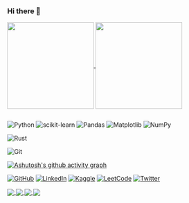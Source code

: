 ### Hi there 👋

<!--
**YESsPeace/YESsPeace** is a ✨ _special_ ✨ repository because its `README.md` (this file) appears on your GitHub profile.

Here are some ideas to get you started:

- 🔭 I’m currently working on ...
- 🌱 I’m currently learning ...
- 👯 I’m looking to collaborate on ...
- 🤔 I’m looking for help with ...
- 💬 Ask me about ...
- 📫 How to reach me: ...
- 😄 Pronouns: ...
- ⚡ Fun fact: ...
-->




<a href="https://github.com/anuraghazra/github-readme-stats">
  <img height=200 align="center" src="https://github-readme-stats.vercel.app/api?username=YESsPeace&show_icons=true&theme=radical" />
</a>

<a href="https://github.com/anuraghazra/convoychat">
  <img height=200 align="center" src="https://github-readme-stats.vercel.app/api/top-langs?username=YESsPeace&layout=donut&theme=radical&hide=Jupyter+Notebook&langs_count=8&card_height=320" />
</a>

![]()

![Python](https://img.shields.io/badge/python-3670A0?style=for-the-badge&logo=python&logoColor=ffdd54)
![scikit-learn](https://img.shields.io/badge/scikit--learn-%23F7931E.svg?style=for-the-badge&logo=scikit-learn&logoColor=white)
![Pandas](https://img.shields.io/badge/pandas-%23150458.svg?style=for-the-badge&logo=pandas&logoColor=white)
![Matplotlib](https://img.shields.io/badge/Matplotlib-%23ffffff.svg?style=for-the-badge&logo=Matplotlib&logoColor=black)
![NumPy](https://img.shields.io/badge/numpy-%23013243.svg?style=for-the-badge&logo=numpy&logoColor=white)

![Rust](https://img.shields.io/badge/rust-%23000000.svg?style=for-the-badge&logo=rust&logoColor=white)

![Git](https://img.shields.io/badge/git-%23F05033.svg?style=for-the-badge&logo=git&logoColor=white)

[![Ashutosh's github activity graph](https://github-readme-activity-graph.vercel.app/graph?username=YESsPeace&bg_color=141321&color=9bfed4&title_color=fd428d&line=fd428d&point=f8d847&custom_title=Contribution+Graph)](https://github.com/ashutosh00710/github-readme-activity-graph)

[![GitHub](https://img.shields.io/badge/github-%23121011.svg?style=for-the-badge&logo=github&logoColor=white)](https://github.com/YESsPeace)
[![LinkedIn](https://img.shields.io/badge/linkedin-%230077B5.svg?style=for-the-badge&logo=linkedin&logoColor=white)]()
[![Kaggle](https://img.shields.io/badge/Kaggle-035a7d?style=for-the-badge&logo=kaggle&logoColor=white)](https://www.kaggle.com/yesspeace)
[![LeetCode](https://img.shields.io/badge/LeetCode-000000?style=for-the-badge&logo=LeetCode&logoColor=#d16c06)](https://leetcode.com/YessPeace)
[![Twitter](https://img.shields.io/badge/Twitter-%231DA1F2.svg?style=for-the-badge&logo=Twitter&logoColor=white)](https://twitter.com/yesspeace_)

<a href="https://github.com/EvaPeace/ai-news-telegram-bot">
  <img align="center" src="https://github-readme-stats.vercel.app/api/pin/?username=EvaPeace&repo=ai-news-telegram-bot&theme=radical" />
</a>

<a href="https://github.com/YESsPeace/simple-sign-language-recognition">
  <img align="center" src="https://github-readme-stats.vercel.app/api/pin/?username=YESsPeace&repo=simple-sign-language-recognition&theme=radical" />
</a>

<a href="https://github.com/YESsPeace/RU_EGE_Bot">
  <img align="center" src="https://github-readme-stats.vercel.app/api/pin/?username=YESsPeace&repo=RU_EGE_Bot&theme=radical" />
</a>

<a href="https://gist.github.com/YESsPeace/073813b423cac16aceb3ea05fae26904">
  <img align="center" src="https://github-readme-stats.vercel.app/api/gist?id=073813b423cac16aceb3ea05fae26904&theme=radical" />
</a>

<!--
[![KnlnKS's LeetCode stats](https://leetcode-stats-six.vercel.app/?username=YessPeace&theme=dark)](https://leetcode.com/YessPeace)
-->
